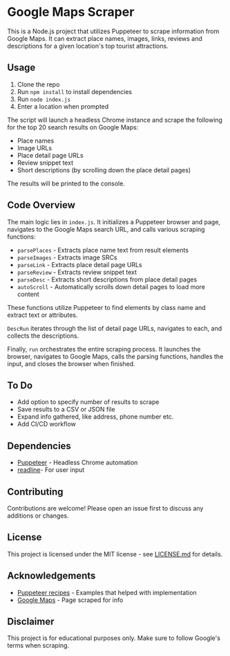# Google Maps Scraper

This is a Node.js project that utilizes Puppeteer to scrape information from Google Maps. It can extract place names, images, links, reviews and descriptions for a given location's top tourist attractions.

## Usage

1. Clone the repo
2. Run `npm install` to install dependencies 
3. Run `node index.js`
4. Enter a location when prompted

The script will launch a headless Chrome instance and scrape the following for the top 20 search results on Google Maps:

- Place names
- Image URLs
- Place detail page URLs 
- Review snippet text
- Short descriptions (by scrolling down the place detail pages)

The results will be printed to the console.

## Code Overview

The main logic lies in `index.js`. It initializes a Puppeteer browser and page, navigates to the Google Maps search URL, and calls various scraping functions:

- `parsePlaces` - Extracts place name text from result elements 
- `parseImages` - Extracts image SRCs
- `parseLink` - Extracts place detail page URLs
- `parseReview` - Extracts review snippet text 
- `parseDesc` - Extracts short descriptions from place detail pages
- `autoScroll` - Automatically scrolls down detail pages to load more content

These functions utilize Puppeteer to find elements by class name and extract text or attributes.

`DescRun` iterates through the list of detail page URLs, navigates to each, and collects the descriptions.

Finally, `run` orchestrates the entire scraping process. It launches the browser, navigates to Google Maps, calls the parsing functions, handles the input, and closes the browser when finished.

## To Do

- Add option to specify number of results to scrape
- Save results to a CSV or JSON file
- Expand info gathered, like address, phone number etc.
- Add CI/CD workflow

## Dependencies

- [Puppeteer](https://github.com/puppeteer/puppeteer) - Headless Chrome automation
- [ readline](https://nodejs.org/api/readline.html)- For user input


## Contributing

Contributions are welcome! Please open an issue first to discuss any additions or changes.

## License

This project is licensed under the MIT license - see [LICENSE.md](LICENSE.md) for details.

## Acknowledgements 

- [Puppeteer recipes](https://github.com/puppeteer/recipes) - Examples that helped with implementation
- [Google Maps](https://www.google.com/maps) - Page scraped for info 

## Disclaimer

This project is for educational purposes only. Make sure to follow Google's terms when scraping.

